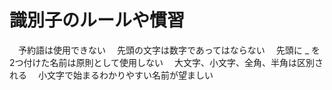 # 識別子のルールや慣習
　予約語は使用できない
　先頭の文字は数字であってはならない
　先頭に _ を2つ付けた名前は原則として使用しない
　大文字、小文字、全角、半角は区別される
　小文字で始まるわかりやすい名前が望ましい
